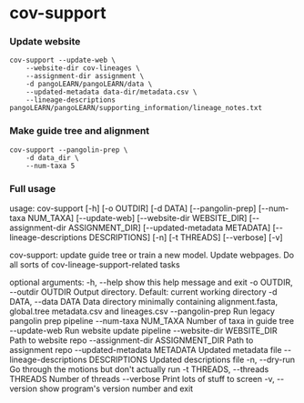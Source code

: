 # cov-support

### Update website 

```
cov-support --update-web \
    --website-dir cov-lineages \
    --assignment-dir assignment \
    -d pangoLEARN/pangoLEARN/data \
    --updated-metadata data-dir/metadata.csv \
    --lineage-descriptions pangoLEARN/pangoLEARN/supporting_information/lineage_notes.txt
```


### Make guide tree and alignment

```
cov-support --pangolin-prep \
    -d data_dir \
    --num-taxa 5 
```

### Full usage

usage: cov-support [-h] [-o OUTDIR] [-d DATA] [--pangolin-prep]
                   [--num-taxa NUM_TAXA] [--update-web]
                   [--website-dir WEBSITE_DIR]
                   [--assignment-dir ASSIGNMENT_DIR]
                   [--updated-metadata METADATA]
                   [--lineage-descriptions DESCRIPTIONS] [-n] [-t THREADS]
                   [--verbose] [-v]

cov-support: update guide tree or train a new model. Update webpages. Do all
sorts of cov-lineage-support-related tasks

optional arguments:
  -h, --help            show this help message and exit
  -o OUTDIR, --outdir OUTDIR
                        Output directory. Default: current working directory
  -d DATA, --data DATA  Data directory minimally containing alignment.fasta,
                        global.tree metadata.csv and lineages.csv
  --pangolin-prep       Run legacy pangolin prep pipeline
  --num-taxa NUM_TAXA   Number of taxa in guide tree
  --update-web          Run website update pipeline
  --website-dir WEBSITE_DIR
                        Path to website repo
  --assignment-dir ASSIGNMENT_DIR
                        Path to assignment repo
  --updated-metadata METADATA
                        Updated metadata file
  --lineage-descriptions DESCRIPTIONS
                        Updated descriptions file
  -n, --dry-run         Go through the motions but don't actually run
  -t THREADS, --threads THREADS
                        Number of threads
  --verbose             Print lots of stuff to screen
  -v, --version         show program's version number and exit